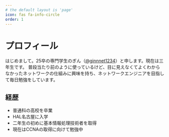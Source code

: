 ```yaml
---
# the default layout is 'page'
icon: fas fa-info-circle
order: 1
---
```


# プロフィール

はじめまして。25卒の専門学生のぎん（[@ginnnet1234](https://twitter.com/ginnnet1234)）と申します。現在は三年生です。
普段当たり前のように使っているけど、目に見えなくてよくわからなかったネットワークの仕組みに興味を持ち、ネットワークエンジニアを目指して毎日勉強をしています。

## 経歴

- 普通科の高校を卒業
- HAL名古屋に入学
- 二年生の初めに基本情報処理技術者を取得
- 現在はCCNAの取得に向けて勉強中

